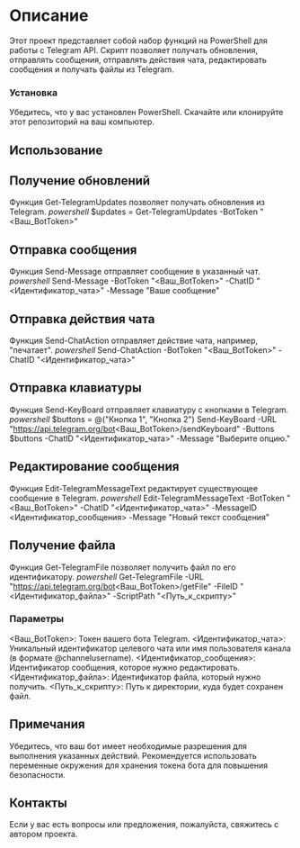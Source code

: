 # Описание
Этот проект представляет собой набор функций на PowerShell для работы с Telegram API. Скрипт позволяет получать обновления, отправлять сообщения, отправлять действия чата, редактировать сообщения и получать файлы из Telegram.

### Установка
Убедитесь, что у вас установлен PowerShell.
Скачайте или клонируйте этот репозиторий на ваш компьютер.

## Использование

## Получение обновлений
Функция Get-TelegramUpdates позволяет получать обновления из Telegram.
_powershell_
$updates = Get-TelegramUpdates -BotToken "<Ваш_BotToken>"

## Отправка сообщения
Функция Send-Message отправляет сообщение в указанный чат.
_powershell_
Send-Message -BotToken "<Ваш_BotToken>" -ChatID "<Идентификатор_чата>" -Message "Ваше сообщение"

## Отправка действия чата
Функция Send-ChatAction отправляет действие чата, например, "печатает".
_powershell_
Send-ChatAction -BotToken "<Ваш_BotToken>" -ChatID "<Идентификатор_чата>"

## Отправка клавиатуры
Функция Send-KeyBoard отправляет клавиатуру с кнопками в Telegram.
_powershell_
$buttons = @("Кнопка 1", "Кнопка 2")
Send-KeyBoard -URL "https://api.telegram.org/bot<Ваш_BotToken>/sendKeyboard" -Buttons $buttons -ChatID "<Идентификатор_чата>" -Message "Выберите опцию."

## Редактирование сообщения
Функция Edit-TelegramMessageText редактирует существующее сообщение в Telegram.
_powershell_
Edit-TelegramMessageText -BotToken "<Ваш_BotToken>" -ChatID "<Идентификатор_чата>" -MessageID <Идентификатор_сообщения> -Message "Новый текст сообщения"

## Получение файла
Функция Get-TelegramFile позволяет получить файл по его идентификатору.
_powershell_
Get-TelegramFile -URL "https://api.telegram.org/bot<Ваш_BotToken>/getFile" -FileID "<Идентификатор_файла>" -ScriptPath "<Путь_к_скрипту>"

### Параметры
<Ваш_BotToken>: Токен вашего бота Telegram.
<Идентификатор_чата>: Уникальный идентификатор целевого чата или имя пользователя канала (в формате @channelusername).
<Идентификатор_сообщения>: Идентификатор сообщения, которое нужно редактировать.
<Идентификатор_файла>: Идентификатор файла, который нужно получить.
<Путь_к_скрипту>: Путь к директории, куда будет сохранен файл.

## Примечания
Убедитесь, что ваш бот имеет необходимые разрешения для выполнения указанных действий.
Рекомендуется использовать переменные окружения для хранения токена бота для повышения безопасности.

## Контакты
Если у вас есть вопросы или предложения, пожалуйста, свяжитесь с автором проекта.